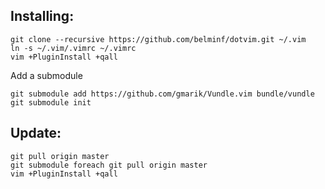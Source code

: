 Installing:
-----------
```
git clone --recursive https://github.com/belminf/dotvim.git ~/.vim
ln -s ~/.vim/.vimrc ~/.vimrc
vim +PluginInstall +qall
```

Add a submodule

```
git submodule add https://github.com/gmarik/Vundle.vim bundle/vundle
git submodule init
```

Update:
-------
```
git pull origin master
git submodule foreach git pull origin master
vim +PluginInstall +qall
```
